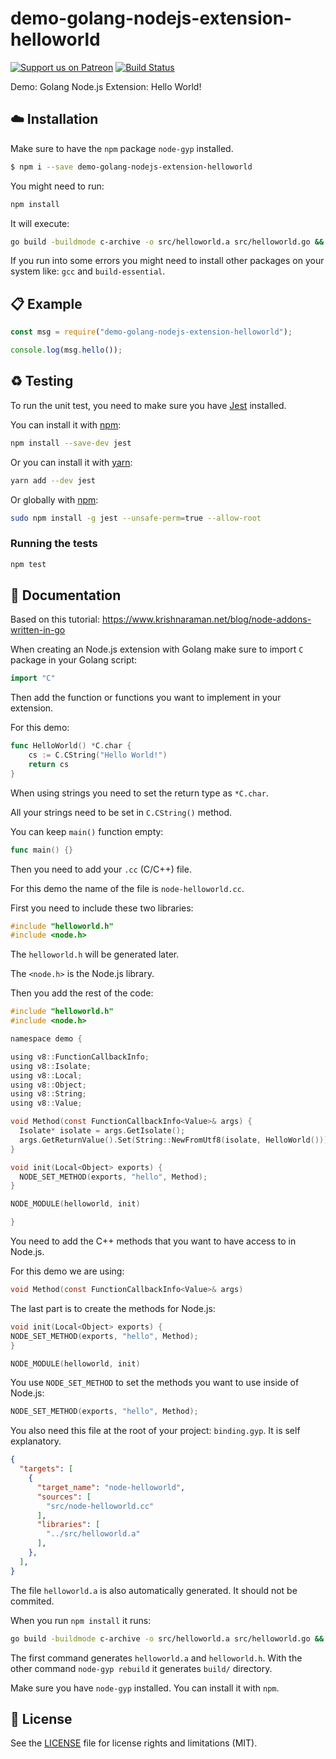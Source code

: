 # demo-golang-nodejs-extension-helloworld
[![Support us on Patreon][badge_patreon]][patreon] [![Build Status][badge_travis]][travis]

Demo: Golang Node.js Extension: Hello World!

## :cloud: Installation
Make sure to have the `npm` package `node-gyp` installed.

```sh
$ npm i --save demo-golang-nodejs-extension-helloworld
```

You might need to run:

```sh
npm install
```

It will execute:

```sh
go build -buildmode c-archive -o src/helloworld.a src/helloworld.go && node-gyp rebuild
```

If you run into some errors you might need to install other packages on your system like: `gcc` and `build-essential`.

## :clipboard: Example

```js
const msg = require("demo-golang-nodejs-extension-helloworld");

console.log(msg.hello());
```

## :recycle: Testing
To run the unit test, you need to make sure you have [Jest][jest_link] installed.

You can install it with [npm][npm_link]:

```sh
npm install --save-dev jest
```

Or you can install it with [yarn][yarn_link]:

```sh
yarn add --dev jest
```

Or globally with [npm][npm_link]:

```sh
sudo npm install -g jest --unsafe-perm=true --allow-root
```

### Running the tests

```sh
npm test
```

## :memo: Documentation
Based on this tutorial: https://www.krishnaraman.net/blog/node-addons-written-in-go

When creating an Node.js extension with Golang make sure to import `C` package in your Golang script:

```go
import "C"
```

Then add the function or functions you want to implement in your extension.

For this demo:

```go
func HelloWorld() *C.char {
	cs := C.CString("Hello World!")
	return cs
}
```

When using strings you need to set the return type as `*C.char`.

All your strings need to be set in `C.CString()` method.

You can keep `main()` function empty:

```go
func main() {}
```

Then you need to add your `.cc` (C/C++) file.

For this demo the name of the file is `node-helloworld.cc`.

First you need to include these two libraries:

```c
#include "helloworld.h"
#include <node.h>
```

The `helloworld.h` will be generated later.

The `<node.h>` is the Node.js library.

Then you add the rest of the code:

```c
#include "helloworld.h"
#include <node.h>

namespace demo {

using v8::FunctionCallbackInfo;
using v8::Isolate;
using v8::Local;
using v8::Object;
using v8::String;
using v8::Value;

void Method(const FunctionCallbackInfo<Value>& args) {
  Isolate* isolate = args.GetIsolate();
  args.GetReturnValue().Set(String::NewFromUtf8(isolate, HelloWorld()));
}

void init(Local<Object> exports) {
  NODE_SET_METHOD(exports, "hello", Method);
}

NODE_MODULE(helloworld, init)

}
```

You need to add the C++ methods that you want to have access to in Node.js.

For this demo we are using:

```c
void Method(const FunctionCallbackInfo<Value>& args)
```

The last part is to create the methods for Node.js:

```c
void init(Local<Object> exports) {
NODE_SET_METHOD(exports, "hello", Method);
}

NODE_MODULE(helloworld, init)
```

You use `NODE_SET_METHOD` to set the methods you want to use inside of Node.js:

```c
NODE_SET_METHOD(exports, "hello", Method);
```

You also need this file at the root of your project: `binding.gyp`. It is self explanatory.

```json
{
  "targets": [
    {
      "target_name": "node-helloworld",
      "sources": [
        "src/node-helloworld.cc"
      ],
      "libraries": [
        "../src/helloworld.a"
      ],
    },
  ],
}
```

The file `helloworld.a` is also automatically generated. It should not be commited.

When you run `npm install` it runs:

```sh
go build -buildmode c-archive -o src/helloworld.a src/helloworld.go && node-gyp rebuild
```

The first command generates `helloworld.a` and `helloworld.h`. With the other command `node-gyp rebuild` it generates `build/` directory.

Make sure you have `node-gyp` installed. You can install it with `npm`.

## :scroll: License

See the [LICENSE](LICENSE.md) file for license rights and limitations (MIT).

[badge_patreon]: https://propolisframework.github.io/assets/img/patreon.svg
[badge_travis]: https://travis-ci.org/jnbdz/demo-golang-nodejs-extension-helloworld.svg?branch=master

[patreon]: https://www.patreon.com/jnbdz
[travis]: https://travis-ci.org/jnbdz/demo-golang-nodejs-extension-helloworld

[jest_link]: https://facebook.github.io/jest/
[npm_link]: https://npmjs.com/
[yarn_link]: https://yarnpkg.com/